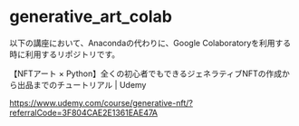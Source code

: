 # generative_art_colab
以下の講座において、Anacondaの代わりに、Google Colaboratoryを利用する時に利用するリポジトリです。

【NFTアート × Python】全くの初心者でもできるジェネラティブNFTの作成から出品までのチュートリアル | Udemy

https://www.udemy.com/course/generative-nft/?referralCode=3F804CAE2E1361EAE47A
